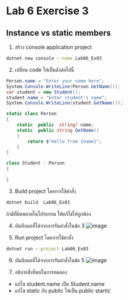 # Lab 6 Exercise 3

## Instance vs static members

1. สร้าง console application project

```cmd
dotnet new console --name Lab06_Ex03
```

2. เปลี่ยน code ให้เป็นดังต่อไปนี้

```cs
Person.name = "Enter your name here";
System.Console.WriteLine(Person.GetName());
var student = new Student();
student.name = "Enter student's name";
System.Console.WriteLine(student.GetName());

static class Person
{
    static  public  string? name;
    static  public string GetName()
    {
        return $"Hello from {name}";
    }
}

class Student : Person
{
    
}
```

3. Build project โดยการใช้คำสั่ง

```cmd
dotnet build  Lab06_Ex03
```

ถ้ามีที่ผิดพลาดในโปรแกรม ให้แก้ไขให้ถูกต้อง

4. บันทึกผลที่ได้จากการรันคำสั่งในข้อ 3 
![image](https://github.com/ThanchiraCharakhon099/03376836-OOP-2566-Lab-06/assets/144195708/d2e66dc2-9ecf-4f9b-89d4-79125a57667c)


5. Run project โดยการใช้คำสั่ง

```cmd
dotnet run --project Lab06_Ex03
```

6. บันทึกผลที่ได้จากการรันคำสั่งในข้อ 5
![image](https://github.com/ThanchiraCharakhon099/03376836-OOP-2566-Lab-06/assets/144195708/b5588011-3fdc-463d-8426-89c91968d730)


7. อธิบายสิ่งที่พบในการทดลอง
- แก้ไข student.name เป็น Student.name 
 - แก้ไข static กับ public ให้เป็น public startic
